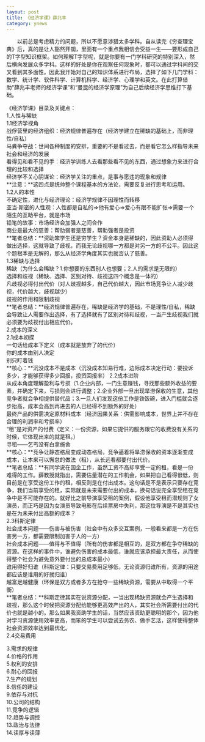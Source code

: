 ```yaml
---
layout: post
title: 《经济学课》薛兆丰
category: ynews
---
```


&emsp;&emsp;以前总是考虑精力的问题，所以不愿意涉猎太多学科。自从读完《穷查理宝典》后，真的是让人豁然开朗，里面有一个重点我相信会受益一生——要形成自己的T字型知识框架。如何理解T字型呢，就是你要有一门学科研究的特别深入，然后横向发展众多学科。这样的好处是你在观察任何现象时，都可以通过学科间的交叉看到其多面性。因此我开始对自己的知识体系进行布局，选择了如下几门学科：数学、统计学、软件科学、计算机科学、经济学、心理学和英文。在此打算借助“薛兆丰老师的经济学课”和“曼昆的经济学原理”为自己后续经济学思维打下基础。                

《经济学课》目录及关键点：                  
1.人性与稀缺          
1.1经济学视角       
战俘营里的经济组织：经济规律普遍存在（经济学建立在稀缺的基础上，而非理性/自私）          
马粪争夺战：世间各种制度的安排，重要的不是看过去，而是看它怎么样指导未来社会和经济的发展            
看得见和看不见的手：经济学训练人去看那些看不见的东西，通过想象力来进行合理的比较和选择              
经济学不关心阴谋论：经济学关注的重点，是事与愿违的现象和规律         
**注意：**这四点是统帅整个课程基本的方法论，需要反复进行思考和运用。      
1.2人的本性        
不确定性，进化与经济理论：经济学规律不因理性而转移            
亚当·斯密的人性观：人性都是自私的=>他有爱心=>爱心有限不能扩张=>需要一个陌生的互助平台，就是市场                   
铅笔的故事：市场经济会加强人之间合作               
商业是最大的慈善：帮助弱者是慈善，帮助强者是投资            
**笔者总结：**资助笨学生还是穷学生？资金本身是稀缺的，因此资助人必须得做出选择，这就导致了歧视，而我无论歧视哪一方都是对另一方的不公平。因此这个题根本是无解的，那么从经济学角度其实也就否认了慈善。           
1.3稀缺与选择          
稀缺（为什么会稀缺？1.你想要的东西别人也想要；2.人的需求是无限的）        
选择和歧视（稀缺、选择、区别对待、歧视这四个概念是一体的）                   
凡歧视必得付出代价（对人歧视越多，自己代价越大，因此市场竞争让人减少歧视，代价越大，歧视越少）                           
歧视的作用和限制歧视          
**笔者总结：**经济规律普遍存在，稀缺是经济学的基础，不是理性/自私，稀缺会导致让人需要作出选择，有了选择就有了区别对待和歧视，一当产生歧视我们就必须要为歧视付出相应代价。           
2.成本的深义              
2.1成本初探           
一句话给成本下定义（成本就是放弃了的代价）            
你的成本由别人决定            
别只盯着钱         
**核心：**沉没成本不是成本（沉没成本知易行难，边际成本决定行动：要投诉多少，才能够获得多少回报，投资回报率）
2.2成本进阶           
从成本角度理解盈利与亏损（1.企业内部，一门生意赚钱，寻找那些额外收益的要素，并确定下来，亏损则会进行调整；2.企业外部一旦出现旱涝保收的生意，其他竞争者就会争相提供替代品；3.一旦人们发现这份工作是铁饭碗，进入门槛就会逐步抬高，成本会高到再进去的人已经得不到额外的好处）                 
最终产品的供需决定原材料成本（经济因果关系：供需影响成本，世界上并不存在合理的利润率和亏损率）         
“租”是对资产的付费（定义：一份资源，如果它提供的服务跟它的收费没有关系的时候，它体现出来的就是租。）                 
寻租——乞丐没有白拿施舍           
**核心：**竞争让静态格局变成动态格局，竞争逼着将旱涝保收的资本逐渐变成成本，让本来可以懈怠的做法（租），从长远看都要付出代价。          
**笔者总结：**有同学说在国企工作，虽然工资不高却享受一定的租，看是一份难得的工作。薛教授就指出，需要估量潜在的工作机会，如果把自己看得很低，则目前是在享受这份工作的租，相反则是在付出成本。这句话是不是表示只要存在竞争，我们当前享受的租，实际就是未来需要付出的成本，换句话说完全享受租在竞争中是不可能存在的。就好比之前导演享受租的案例，假设他享受租而潜规则了女演员，而正巧是因为女演员导致电影在后续票房中失利，那这位导演是不是其实也是在为未来付出高额的成本？                               
2.3科斯定律           
社会成本问题——伤害与被伤害（社会中有众多交互案例，一般看来都是一方在伤害另一方，都需要限制加害于人的一方）         
社会成本问题——值得与不值得（所有的伤害都是相互的，是双方都在争夺稀缺的资源。在这样的事件中，谁避免伤害的成本最低，谁就应该承担最大责任，从而使得整个社会为避免意外要付出的总成本最小）          
谁用得好归谁（科斯定律：只要交易费用足够低，无论资源归谁所有，资源的用途都应该是谁用的好就归谁）        
越富足越健康（环保是双方或者多方在抢夺一些稀缺资源，需要从中取得一个平衡）      
**笔者总结：**科斯定律其实在说资源分配，一当出现稀缺资源就会产生选择和歧视，那么这个时候把资源分配给能够更高效产出的人，其实社会所需要付出的代价也就是越小的。那么如果我资助学生的话，当然应该资助更聪明的那个，因为他对学习资源使用效率更高，而笨的学生可以尝试去务农、做手艺活，这样使得整体社会资源效率达到最优化。                          
2.4交易费用           
   
3.需求的规律          
4.价格的作用         
5.权利的安排       
6.耐心的回报          
7.生产的规划           
8.信任的建设       
9.依存与对抗      
10.公司的结构       
11.竞争的逻辑      
12.趋势与调控    
13.政治与法律        
14.读厚与读薄         